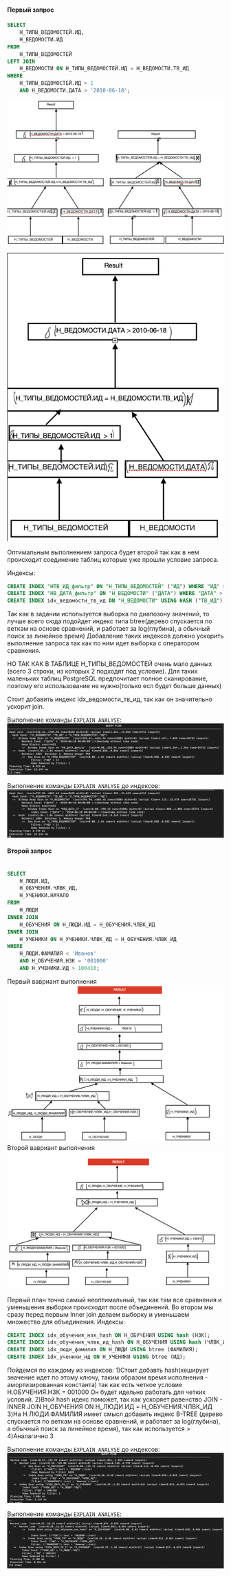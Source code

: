 #### Первый запрос
```sql
SELECT 
    Н_ТИПЫ_ВЕДОМОСТЕЙ.ИД, 
    Н_ВЕДОМОСТИ.ИД
FROM 
    Н_ТИПЫ_ВЕДОМОСТЕЙ
LEFT JOIN 
    Н_ВЕДОМОСТИ ON Н_ТИПЫ_ВЕДОМОСТЕЙ.ИД = Н_ВЕДОМОСТИ.ТВ_ИД
WHERE 
    Н_ТИПЫ_ВЕДОМОСТЕЙ.ИД > 1
    AND Н_ВЕДОМОСТИ.ДАТА > '2010-06-18';
```

![первого запроса](https://github.com/Endate2/BDlabs/blob/main/%D0%BB%D0%B0%D0%B1%D1%8B%20%D0%B1%D0%B4/%D0%BB%D0%B0%D0%B1%D0%B0%204/%D0%B7%D0%B0%D0%BF%D1%80%D0%BE%D1%81%201%20%D0%B2%D1%8B%D0%BF%D0%BE%D0%BB%D0%BD%D0%B5%D0%BD%D0%B8%D0%B5%201%3A2.png)

![первого запроса](https://github.com/Endate2/BDlabs/blob/main/%D0%BB%D0%B0%D0%B1%D1%8B%20%D0%B1%D0%B4/%D0%BB%D0%B0%D0%B1%D0%B0%204/%D0%B7%D0%B0%D0%BF%D1%80%D0%BE%D1%81%201%20%D0%B2%D1%8B%D0%BF%D0%BE%D0%BB%D0%BD%D0%B5%D0%BD%D0%B8%D0%B5%203.png)

Оптимальным выполнением запроса будет второй так как в нем происходит соединение таблиц которые уже прошли условие запроса.

Индексы:

```sql
CREATE INDEX "НТВ_ИД_фильтр" ON "Н_ТИПЫ_ВЕДОМОСТЕЙ" ("ИД") WHERE "ИД" > 1;
CREATE INDEX "НВ_ДАТА_фильтр" ON "Н_ВЕДОМОСТИ" ("ДАТА") WHERE "ДАТА" > '2010-06-18';
CREATE INDEX idx_ведомости_тв_ид ON "Н_ВЕДОМОСТИ" USING HASH ("ТВ_ИД");
```
Так как в задании используется выборка по диапозону значений, то лучше всего сюда подойдет индекс типа btree(дерево спускается по веткам на
основе сравнений, и работает за log(глубина), а обычный поиск за линейное время)
Добавление таких индексов должно ускорить выполнение запроса так как по ним идет выборка с оператором сравнения.

НО ТАК КАК В ТАБЛИЦЕ Н_ТИПЫ_ВЕДОМОСТЕЙ очень мало данных (всего 3 строки, из которых 2 подходят под условие). Для таких маленьких таблиц PostgreSQL предпочитает полное сканирование, поэтому его использование не нужно(только есл будет больше данных)

Стоит добавить индекс idx_ведомости_тв_ид, так как он значительно ускорит join.

Выполнение команды `EXPLAIN ANALYSE`:
![первого запроса](https://github.com/Endate2/BDlabs/blob/main/%D0%BB%D0%B0%D0%B1%D1%8B%20%D0%B1%D0%B4/%D0%BB%D0%B0%D0%B1%D0%B0%204/%D0%A1%D0%BD%D0%B8%D0%BC%D0%BE%D0%BA%20%D1%8D%D0%BA%D1%80%D0%B0%D0%BD%D0%B0%202025-05-24%20%D0%B2%2011.29.26.png)

Выполнение команды `EXPLAIN ANALYSE` до индексов:
![первого запроса](https://github.com/Endate2/BDlabs/blob/main/%D0%BB%D0%B0%D0%B1%D1%8B%20%D0%B1%D0%B4/%D0%BB%D0%B0%D0%B1%D0%B0%204/%D0%B7%D0%B0%D0%BF%D1%80%D0%BE%D1%81%201%20%D0%B4%D0%BE%20%D0%B8%D0%BD%D0%B4%D0%B5%D0%BA%D1%81%D0%BE%D0%B2.png)
#### Второй запрос
```sql

SELECT 
    Н_ЛЮДИ.ИД, 
    Н_ОБУЧЕНИЯ.ЧЛВК_ИД, 
    Н_УЧЕНИКИ.НАЧАЛО
FROM 
    Н_ЛЮДИ
INNER JOIN 
    Н_ОБУЧЕНИЯ ON Н_ЛЮДИ.ИД = Н_ОБУЧЕНИЯ.ЧЛВК_ИД
INNER JOIN 
    Н_УЧЕНИКИ ON Н_УЧЕНИКИ.ЧЛВК_ИД = Н_ОБУЧЕНИЯ.ЧЛВК_ИД
WHERE 
    Н_ЛЮДИ.ФАМИЛИЯ < 'Иванов'
    AND Н_ОБУЧЕНИЯ.НЗК = '001000'
    AND Н_УЧЕНИКИ.ИД > 100410;
```
Первый вавриант выполнения
![второго запроса](https://github.com/Endate2/BDlabs/blob/main/%D0%BB%D0%B0%D0%B1%D1%8B%20%D0%B1%D0%B4/%D0%BB%D0%B0%D0%B1%D0%B0%204/%D0%B7%D0%B0%D0%BF%D1%80%D0%BE%D1%81%202%20%D0%B2%D1%8B%D0%BF%D0%BE%D0%BB%D0%BD%D0%B5%D0%BD%D0%B8%D0%B5%201.png)
Второй вавриант выполнения
![второго запроса](https://github.com/Endate2/BDlabs/blob/main/%D0%BB%D0%B0%D0%B1%D1%8B%20%D0%B1%D0%B4/%D0%BB%D0%B0%D0%B1%D0%B0%204/%D0%B7%D0%B0%D0%BF%D1%80%D0%BE%D1%81%202%20%D0%B2%D1%8B%D0%BF%D0%BE%D0%BB%D0%BD%D0%B5%D0%BD%D0%B8%D0%B5%202.png)

Первый план точно самый неоптимальный, так как там все сравнения и уменьшения
выборки происходят после объединений. Во втором мы сразу перед первым Inner join делаем выборку и уменьшаем
множество для объединения.
Индексы:

```sql
CREATE INDEX idx_обучения_нзк_hash ON Н_ОБУЧЕНИЯ USING hash (НЗК);
CREATE INDEX idx_обучения_члвк_ид_hash ON Н_ОБУЧЕНИЯ USING hash (ЧЛВК_ИД);
CREATE INDEX idx_люди_фамилия ON Н_ЛЮДИ USING btree (ФАМИЛИЯ);
CREATE INDEX idx_ученики_ид ON Н_УЧЕНИКИ USING btree (ИД);
```

Пойдемся по каждому из индексов:
1)Стоит добавть hash(хеширует значение идет по
этому ключу, таким образом время исполнения - амортизированная константа) так как есть четкое условие Н.ОБУЧЕНИЯ.НЗК = 001000 
Он будет идельно работать для четких условий.
2)Втой hash идекс поможет, так как ускоряет равенство JOIN - INNER JOIN Н_ОБУЧЕНИЯ ON Н_ЛЮДИ.ИД = Н_ОБУЧЕНИЯ.ЧЛВК_ИД
3)На Н.ЛЮДИ.ФАМИЛИЯ имеет смысл добавить индекс B-TREE (дерево спускается по веткам на
основе сравнений, и работает за log(глубина), а обычный поиск за линейное время), так как используется >
4)Аналагично 3 

Выполнение команды `EXPLAIN ANALYSE` до индексов:
![Второго запроса](https://github.com/Endate2/BDlabs/blob/main/%D0%BB%D0%B0%D0%B1%D1%8B%20%D0%B1%D0%B4/%D0%BB%D0%B0%D0%B1%D0%B0%204/%D0%B7%D0%B0%D0%BF%D1%80%D0%BE%D1%81%202%20%D0%B4%D0%BE%20%D0%B8%D0%BD%D0%B4%D0%B5%D0%BA%D1%81%D0%BE%D0%B2.png)

Выполнение команды `EXPLAIN ANALYSE`:
![Второго запроса](https://github.com/Endate2/BDlabs/blob/main/%D0%BB%D0%B0%D0%B1%D1%8B%20%D0%B1%D0%B4/%D0%BB%D0%B0%D0%B1%D0%B0%204/%D0%B7%D0%B0%D0%BF%D1%80%D0%BE%D1%81%202%20%D0%BF%D0%BE%D1%81%D0%BB%D0%B5%20%D0%B8%D0%BD%D0%B4%D0%B5%D0%BA%D1%81%D0%BE%D0%B2%20.png)
